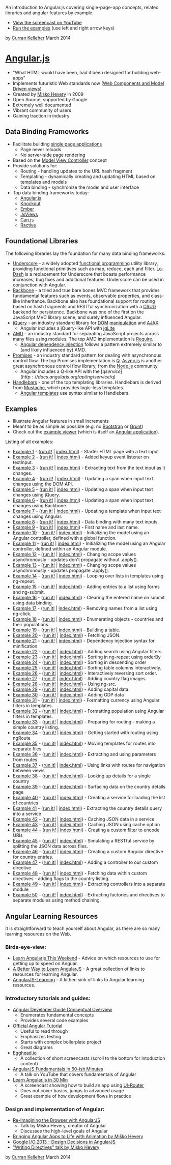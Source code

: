 An introduction to Angular.js covering single-page-app concepts, related libraries and angular features by example. 

 * [View the screencast on YouTube](https://www.youtube.com/watch?v=TRrL5j3MIvo&feature=youtu.be)
 * [Run the examples](http://curran.github.io/screencasts/introToAngular/exampleViewer) (use left and right arrow keys)

by [Curran Kelleher](https://github.com/curran/portfolio) March 2014

# [Angular.js](http://angularjs.org/)

  * "What HTML would have been, had it been designed for building web-apps"
  * Implements futuristic Web standards now ([Web Components and Model Driven views](http://www.confreaks.com/videos/2204-fronteersconf2011-web-components-and-model-driven-views))
  * Created by [Misko Hevery](https://www.youtube.com/results?search_query=misko%20hevery%20angularjs&sm=3) in 2009
  * Open Source, supported by Google
  * Extremely well documented
  * Vibrant community of users
  * Gaining traction in industry

## Data Binding Frameworks

 * Facilitate building [single page applications](http://en.wikipedia.org/wiki/Single-page_application)
   * Page never reloads
   * No server-side page rendering
 * Based on the [Model View Controller](http://en.wikipedia.org/wiki/Model%E2%80%93view%E2%80%93controller) concept
 * Provide solutions for:
   * Routing - handling updates to the URL hash fragment
   * Templating - dynamically creating and updating HTML based on templates and models
   * Data binding - synchronize the model and user interface
 * Top data binding frameworks today:
   * [Angular.js](http://angularjs.org/)
   * [Knockout](http://knockoutjs.com/)
   * [Ember](http://emberjs.com/)
   * [JsViews](http://www.jsviews.com/#jsviews)
   * [Can.js](http://canjs.com/)
   * [Ractive](http://www.ractivejs.org/)

## Foundational Libraries

The following libraries lay the foundation for many data binding frameworks:

 * [Underscore](http://underscorejs.org/) - a widely adopted [functional programming](http://en.wikipedia.org/wiki/Functional_programming) utility library, providing functional primitives such as map, reduce, each and filter. [Lo-Dash](http://lodash.com/) is a replacement for Underscore that boasts performance increases, bug fixes and additional features. Underscore can be used in conjunction with Angular.
 * [Backbone](http://backbonejs.org/) - a tried and true bare bones MVC framework that provides fundamental features such as events, observable properties, and class-like inheritance. Backbone also has foundational support for routing based on hash fragments and RESTful synchronization with a [CRUD](http://en.wikipedia.org/wiki/Create,_read,_update_and_delete) backend for persistence. Backbone was one of the first on the JavaScript MVC library scene, and surely influenced Angular.
 * [jQuery](http://jquery.com/) - an industry standard library for [DOM](http://en.wikipedia.org/wiki/Document_Object_Model) [manipulation](https://api.jquery.com/category/manipulation/) and [AJAX](http://en.wikipedia.org/wiki/Ajax_(programming)).
   * Angular includes a jQuery-like API with [jqLite](http://docs.angularjs.org/api/ng/function/angular.element)
 * [AMD](https://github.com/amdjs/amdjs-api/wiki/AMD) - an industry standard for separating JavaScript projects across many files using modules. The top AMD implementation is [Require](http://requirejs.org/).
   * [Angular dependency injection](http://docs.angularjs.org/guide/di) follows a pattern extremely similar to (and likely influenced by) AMD.
 * [Promises](http://howtonode.org/promises) - an industry standard pattern for dealing with asynchronous control flow. The top Promises implementation is [Q](https://github.com/kriskowal/q). [Async.js](https://github.com/caolan/async) is another great asynchronous control flow library, from the [Node.js](http://nodejs.org/) community.
   * Angular includes a Q-like API with the [$q service](http://docs.angularjs.org/api/ng/service/$q)
 * [Handlebars](http://handlebarsjs.com/) - one of the top templating libraries. Handlebars is derived from [Mustache](http://mustache.github.io/), which provides logic-less templates.
   * [Angular templates](http://docs.angularjs.org/guide/templates) use syntax similar to Handlebars.

## Examples

 * Illustrate Angular features in small increments
 * Meant to be as simple as possible (e.g. no [Bootstrap](http://getbootstrap.com/) or [Grunt](http://gruntjs.com/))
 * Check out the [example viewer](http://curran.github.io/screencasts/introToAngular/exampleViewer) (which is itself an [Angular application](https://github.com/curran/screencasts/tree/gh-pages/introToAngular/exampleViewer)).

Listing of all examples:

 * [Example 1](https://github.com/curran/screencasts/tree/gh-pages/introToAngular/examples/snapshots/snapshot01) - ([run it!](http://curran.github.io/screencasts/introToAngular/examples/snapshots/snapshot01) | [index.html](https://github.com/curran/screencasts/tree/gh-pages/introToAngular/examples/snapshots/snapshot01/index.html)) - Starter HTML page with a text input
 * [Example 2](https://github.com/curran/screencasts/tree/gh-pages/introToAngular/examples/snapshots/snapshot02) - ([run it!](http://curran.github.io/screencasts/introToAngular/examples/snapshots/snapshot02) | [index.html](https://github.com/curran/screencasts/tree/gh-pages/introToAngular/examples/snapshots/snapshot02/index.html)) - Added keyup event listener on textInput.
 * [Example 3](https://github.com/curran/screencasts/tree/gh-pages/introToAngular/examples/snapshots/snapshot03) - ([run it!](http://curran.github.io/screencasts/introToAngular/examples/snapshots/snapshot03) | [index.html](https://github.com/curran/screencasts/tree/gh-pages/introToAngular/examples/snapshots/snapshot03/index.html)) - Extracting text from the text input as it changes.
 * [Example 4](https://github.com/curran/screencasts/tree/gh-pages/introToAngular/examples/snapshots/snapshot04) - ([run it!](http://curran.github.io/screencasts/introToAngular/examples/snapshots/snapshot04) | [index.html](https://github.com/curran/screencasts/tree/gh-pages/introToAngular/examples/snapshots/snapshot04/index.html)) - Updating a span when input text changes using the DOM API.
 * [Example 5](https://github.com/curran/screencasts/tree/gh-pages/introToAngular/examples/snapshots/snapshot05) - ([run it!](http://curran.github.io/screencasts/introToAngular/examples/snapshots/snapshot05) | [index.html](https://github.com/curran/screencasts/tree/gh-pages/introToAngular/examples/snapshots/snapshot05/index.html)) - Updating a span when input text changes using jQuery.
 * [Example 6](https://github.com/curran/screencasts/tree/gh-pages/introToAngular/examples/snapshots/snapshot06) - ([run it!](http://curran.github.io/screencasts/introToAngular/examples/snapshots/snapshot06) | [index.html](https://github.com/curran/screencasts/tree/gh-pages/introToAngular/examples/snapshots/snapshot06/index.html)) - Updating a span when input text changes using Backbone.
 * [Example 7](https://github.com/curran/screencasts/tree/gh-pages/introToAngular/examples/snapshots/snapshot07) - ([run it!](http://curran.github.io/screencasts/introToAngular/examples/snapshots/snapshot07) | [index.html](https://github.com/curran/screencasts/tree/gh-pages/introToAngular/examples/snapshots/snapshot07/index.html)) - Updating a template when input text changes using Angular.
 * [Example 8](https://github.com/curran/screencasts/tree/gh-pages/introToAngular/examples/snapshots/snapshot08) - ([run it!](http://curran.github.io/screencasts/introToAngular/examples/snapshots/snapshot08) | [index.html](https://github.com/curran/screencasts/tree/gh-pages/introToAngular/examples/snapshots/snapshot08/index.html)) - Data binding with many text inputs.
 * [Example 9](https://github.com/curran/screencasts/tree/gh-pages/introToAngular/examples/snapshots/snapshot09) - ([run it!](http://curran.github.io/screencasts/introToAngular/examples/snapshots/snapshot09) | [index.html](https://github.com/curran/screencasts/tree/gh-pages/introToAngular/examples/snapshots/snapshot09/index.html)) - First name and last name.
 * [Example 10](https://github.com/curran/screencasts/tree/gh-pages/introToAngular/examples/snapshots/snapshot10) - ([run it!](http://curran.github.io/screencasts/introToAngular/examples/snapshots/snapshot10) | [index.html](https://github.com/curran/screencasts/tree/gh-pages/introToAngular/examples/snapshots/snapshot10/index.html)) - Initializing the model using an Angular controller, defined with a global function.
 * [Example 11](https://github.com/curran/screencasts/tree/gh-pages/introToAngular/examples/snapshots/snapshot11) - ([run it!](http://curran.github.io/screencasts/introToAngular/examples/snapshots/snapshot11) | [index.html](https://github.com/curran/screencasts/tree/gh-pages/introToAngular/examples/snapshots/snapshot11/index.html)) - Initializing the model using an Angular controller, defined within an Angular module.
 * [Example 12](https://github.com/curran/screencasts/tree/gh-pages/introToAngular/examples/snapshots/snapshot12) - ([run it!](http://curran.github.io/screencasts/introToAngular/examples/snapshots/snapshot12) | [index.html](https://github.com/curran/screencasts/tree/gh-pages/introToAngular/examples/snapshots/snapshot12/index.html)) - Changing scope values asynchronously - updates don't propagate without .apply().
 * [Example 13](https://github.com/curran/screencasts/tree/gh-pages/introToAngular/examples/snapshots/snapshot13) - ([run it!](http://curran.github.io/screencasts/introToAngular/examples/snapshots/snapshot13) | [index.html](https://github.com/curran/screencasts/tree/gh-pages/introToAngular/examples/snapshots/snapshot13/index.html)) - Changing scope values asynchronously - updates propagate .apply().
 * [Example 14](https://github.com/curran/screencasts/tree/gh-pages/introToAngular/examples/snapshots/snapshot14) - ([run it!](http://curran.github.io/screencasts/introToAngular/examples/snapshots/snapshot14) | [index.html](https://github.com/curran/screencasts/tree/gh-pages/introToAngular/examples/snapshots/snapshot14/index.html)) - Looping over lists in templates using ng-repeat.
 * [Example 15](https://github.com/curran/screencasts/tree/gh-pages/introToAngular/examples/snapshots/snapshot15) - ([run it!](http://curran.github.io/screencasts/introToAngular/examples/snapshots/snapshot15) | [index.html](https://github.com/curran/screencasts/tree/gh-pages/introToAngular/examples/snapshots/snapshot15/index.html)) - Adding entries to a list using forms and ng-submit.
 * [Example 16](https://github.com/curran/screencasts/tree/gh-pages/introToAngular/examples/snapshots/snapshot16) - ([run it!](http://curran.github.io/screencasts/introToAngular/examples/snapshots/snapshot16) | [index.html](https://github.com/curran/screencasts/tree/gh-pages/introToAngular/examples/snapshots/snapshot16/index.html)) - Clearing the entered name on submit using data binding.
 * [Example 17](https://github.com/curran/screencasts/tree/gh-pages/introToAngular/examples/snapshots/snapshot17) - ([run it!](http://curran.github.io/screencasts/introToAngular/examples/snapshots/snapshot17) | [index.html](https://github.com/curran/screencasts/tree/gh-pages/introToAngular/examples/snapshots/snapshot17/index.html)) - Removing names from a list using ng-click.
 * [Example 18](https://github.com/curran/screencasts/tree/gh-pages/introToAngular/examples/snapshots/snapshot18) - ([run it!](http://curran.github.io/screencasts/introToAngular/examples/snapshots/snapshot18) | [index.html](https://github.com/curran/screencasts/tree/gh-pages/introToAngular/examples/snapshots/snapshot18/index.html)) - Enumerating objects - countries and their populations.
 * [Example 19](https://github.com/curran/screencasts/tree/gh-pages/introToAngular/examples/snapshots/snapshot19) - ([run it!](http://curran.github.io/screencasts/introToAngular/examples/snapshots/snapshot19) | [index.html](https://github.com/curran/screencasts/tree/gh-pages/introToAngular/examples/snapshots/snapshot19/index.html)) - Building a table.
 * [Example 20](https://github.com/curran/screencasts/tree/gh-pages/introToAngular/examples/snapshots/snapshot20) - ([run it!](http://curran.github.io/screencasts/introToAngular/examples/snapshots/snapshot20) | [index.html](https://github.com/curran/screencasts/tree/gh-pages/introToAngular/examples/snapshots/snapshot20/index.html)) - Fetching JSON.
 * [Example 21](https://github.com/curran/screencasts/tree/gh-pages/introToAngular/examples/snapshots/snapshot21) - ([run it!](http://curran.github.io/screencasts/introToAngular/examples/snapshots/snapshot21) | [index.html](https://github.com/curran/screencasts/tree/gh-pages/introToAngular/examples/snapshots/snapshot21/index.html)) - Dependency injection syntax for minification.
 * [Example 22](https://github.com/curran/screencasts/tree/gh-pages/introToAngular/examples/snapshots/snapshot22) - ([run it!](http://curran.github.io/screencasts/introToAngular/examples/snapshots/snapshot22) | [index.html](https://github.com/curran/screencasts/tree/gh-pages/introToAngular/examples/snapshots/snapshot22/index.html)) - Adding search using Angular filters.
 * [Example 23](https://github.com/curran/screencasts/tree/gh-pages/introToAngular/examples/snapshots/snapshot23) - ([run it!](http://curran.github.io/screencasts/introToAngular/examples/snapshots/snapshot23) | [index.html](https://github.com/curran/screencasts/tree/gh-pages/introToAngular/examples/snapshots/snapshot23/index.html)) - Sorting in ng-repeat using orderBy
 * [Example 24](https://github.com/curran/screencasts/tree/gh-pages/introToAngular/examples/snapshots/snapshot24) - ([run it!](http://curran.github.io/screencasts/introToAngular/examples/snapshots/snapshot24) | [index.html](https://github.com/curran/screencasts/tree/gh-pages/introToAngular/examples/snapshots/snapshot24/index.html)) - Sorting in descending order
 * [Example 25](https://github.com/curran/screencasts/tree/gh-pages/introToAngular/examples/snapshots/snapshot25) - ([run it!](http://curran.github.io/screencasts/introToAngular/examples/snapshots/snapshot25) | [index.html](https://github.com/curran/screencasts/tree/gh-pages/introToAngular/examples/snapshots/snapshot25/index.html)) - Sorting table columns interactively.
 * [Example 26](https://github.com/curran/screencasts/tree/gh-pages/introToAngular/examples/snapshots/snapshot26) - ([run it!](http://curran.github.io/screencasts/introToAngular/examples/snapshots/snapshot26) | [index.html](https://github.com/curran/screencasts/tree/gh-pages/introToAngular/examples/snapshots/snapshot26/index.html)) - Interactively reversing sort order.
 * [Example 27](https://github.com/curran/screencasts/tree/gh-pages/introToAngular/examples/snapshots/snapshot27) - ([run it!](http://curran.github.io/screencasts/introToAngular/examples/snapshots/snapshot27) | [index.html](https://github.com/curran/screencasts/tree/gh-pages/introToAngular/examples/snapshots/snapshot27/index.html)) - Adding country flag images.
 * [Example 28](https://github.com/curran/screencasts/tree/gh-pages/introToAngular/examples/snapshots/snapshot28) - ([run it!](http://curran.github.io/screencasts/introToAngular/examples/snapshots/snapshot28) | [index.html](https://github.com/curran/screencasts/tree/gh-pages/introToAngular/examples/snapshots/snapshot28/index.html)) - Using ng-src.
 * [Example 29](https://github.com/curran/screencasts/tree/gh-pages/introToAngular/examples/snapshots/snapshot29) - ([run it!](http://curran.github.io/screencasts/introToAngular/examples/snapshots/snapshot29) | [index.html](https://github.com/curran/screencasts/tree/gh-pages/introToAngular/examples/snapshots/snapshot29/index.html)) - Adding capital data.
 * [Example 30](https://github.com/curran/screencasts/tree/gh-pages/introToAngular/examples/snapshots/snapshot30) - ([run it!](http://curran.github.io/screencasts/introToAngular/examples/snapshots/snapshot30) | [index.html](https://github.com/curran/screencasts/tree/gh-pages/introToAngular/examples/snapshots/snapshot30/index.html)) - Adding GDP data
 * [Example 31](https://github.com/curran/screencasts/tree/gh-pages/introToAngular/examples/snapshots/snapshot31) - ([run it!](http://curran.github.io/screencasts/introToAngular/examples/snapshots/snapshot31) | [index.html](https://github.com/curran/screencasts/tree/gh-pages/introToAngular/examples/snapshots/snapshot31/index.html)) - Formatting currency using Angular filters in templates.
 * [Example 32](https://github.com/curran/screencasts/tree/gh-pages/introToAngular/examples/snapshots/snapshot32) - ([run it!](http://curran.github.io/screencasts/introToAngular/examples/snapshots/snapshot32) | [index.html](https://github.com/curran/screencasts/tree/gh-pages/introToAngular/examples/snapshots/snapshot32/index.html)) - Formatting population using Angular filters in templates.
 * [Example 33](https://github.com/curran/screencasts/tree/gh-pages/introToAngular/examples/snapshots/snapshot33) - ([run it!](http://curran.github.io/screencasts/introToAngular/examples/snapshots/snapshot33) | [index.html](https://github.com/curran/screencasts/tree/gh-pages/introToAngular/examples/snapshots/snapshot33/index.html)) - Preparing for routing - making a simple country listing.
 * [Example 34](https://github.com/curran/screencasts/tree/gh-pages/introToAngular/examples/snapshots/snapshot34) - ([run it!](http://curran.github.io/screencasts/introToAngular/examples/snapshots/snapshot34) | [index.html](https://github.com/curran/screencasts/tree/gh-pages/introToAngular/examples/snapshots/snapshot34/index.html)) - Getting started with routing using ngRoute
 * [Example 35](https://github.com/curran/screencasts/tree/gh-pages/introToAngular/examples/snapshots/snapshot35) - ([run it!](http://curran.github.io/screencasts/introToAngular/examples/snapshots/snapshot35) | [index.html](https://github.com/curran/screencasts/tree/gh-pages/introToAngular/examples/snapshots/snapshot35/index.html)) - Moving templates for routes into separate files
 * [Example 36](https://github.com/curran/screencasts/tree/gh-pages/introToAngular/examples/snapshots/snapshot36) - ([run it!](http://curran.github.io/screencasts/introToAngular/examples/snapshots/snapshot36) | [index.html](https://github.com/curran/screencasts/tree/gh-pages/introToAngular/examples/snapshots/snapshot36/index.html)) - Extracting and using parameters from routes
 * [Example 37](https://github.com/curran/screencasts/tree/gh-pages/introToAngular/examples/snapshots/snapshot37) - ([run it!](http://curran.github.io/screencasts/introToAngular/examples/snapshots/snapshot37) | [index.html](https://github.com/curran/screencasts/tree/gh-pages/introToAngular/examples/snapshots/snapshot37/index.html)) - Using links with routes for navigation between views
 * [Example 38](https://github.com/curran/screencasts/tree/gh-pages/introToAngular/examples/snapshots/snapshot38) - ([run it!](http://curran.github.io/screencasts/introToAngular/examples/snapshots/snapshot38) | [index.html](https://github.com/curran/screencasts/tree/gh-pages/introToAngular/examples/snapshots/snapshot38/index.html)) - Looking up details for a single country
 * [Example 39](https://github.com/curran/screencasts/tree/gh-pages/introToAngular/examples/snapshots/snapshot39) - ([run it!](http://curran.github.io/screencasts/introToAngular/examples/snapshots/snapshot39) | [index.html](https://github.com/curran/screencasts/tree/gh-pages/introToAngular/examples/snapshots/snapshot39/index.html)) - Surfacing data on the country details page
 * [Example 40](https://github.com/curran/screencasts/tree/gh-pages/introToAngular/examples/snapshots/snapshot40) - ([run it!](http://curran.github.io/screencasts/introToAngular/examples/snapshots/snapshot40) | [index.html](https://github.com/curran/screencasts/tree/gh-pages/introToAngular/examples/snapshots/snapshot40/index.html)) - Creating a service for loading the list of countries
 * [Example 41](https://github.com/curran/screencasts/tree/gh-pages/introToAngular/examples/snapshots/snapshot41) - ([run it!](http://curran.github.io/screencasts/introToAngular/examples/snapshots/snapshot41) | [index.html](https://github.com/curran/screencasts/tree/gh-pages/introToAngular/examples/snapshots/snapshot41/index.html)) - Extracting the country details query into a service
 * [Example 42](https://github.com/curran/screencasts/tree/gh-pages/introToAngular/examples/snapshots/snapshot42) - ([run it!](http://curran.github.io/screencasts/introToAngular/examples/snapshots/snapshot42) | [index.html](https://github.com/curran/screencasts/tree/gh-pages/introToAngular/examples/snapshots/snapshot42/index.html)) - Caching JSON data in a service.
 * [Example 43](https://github.com/curran/screencasts/tree/gh-pages/introToAngular/examples/snapshots/snapshot43) - ([run it!](http://curran.github.io/screencasts/introToAngular/examples/snapshots/snapshot43) | [index.html](https://github.com/curran/screencasts/tree/gh-pages/introToAngular/examples/snapshots/snapshot43/index.html)) - Caching JSON using cache option
 * [Example 44](https://github.com/curran/screencasts/tree/gh-pages/introToAngular/examples/snapshots/snapshot44) - ([run it!](http://curran.github.io/screencasts/introToAngular/examples/snapshots/snapshot44) | [index.html](https://github.com/curran/screencasts/tree/gh-pages/introToAngular/examples/snapshots/snapshot44/index.html)) - Creating a custom filter to encode URIs
 * [Example 45](https://github.com/curran/screencasts/tree/gh-pages/introToAngular/examples/snapshots/snapshot45) - ([run it!](http://curran.github.io/screencasts/introToAngular/examples/snapshots/snapshot45) | [index.html](https://github.com/curran/screencasts/tree/gh-pages/introToAngular/examples/snapshots/snapshot45/index.html)) - Simulating a RESTful service by splitting the JSON data across files.
 * [Example 46](https://github.com/curran/screencasts/tree/gh-pages/introToAngular/examples/snapshots/snapshot46) - ([run it!](http://curran.github.io/screencasts/introToAngular/examples/snapshots/snapshot46) | [index.html](https://github.com/curran/screencasts/tree/gh-pages/introToAngular/examples/snapshots/snapshot46/index.html)) - Creating a custom Angular directive for country entries.
 * [Example 47](https://github.com/curran/screencasts/tree/gh-pages/introToAngular/examples/snapshots/snapshot47) - ([run it!](http://curran.github.io/screencasts/introToAngular/examples/snapshots/snapshot47) | [index.html](https://github.com/curran/screencasts/tree/gh-pages/introToAngular/examples/snapshots/snapshot47/index.html)) - Adding a controller to our custom directive
 * [Example 48](https://github.com/curran/screencasts/tree/gh-pages/introToAngular/examples/snapshots/snapshot48) - ([run it!](http://curran.github.io/screencasts/introToAngular/examples/snapshots/snapshot48) | [index.html](https://github.com/curran/screencasts/tree/gh-pages/introToAngular/examples/snapshots/snapshot48/index.html)) - Fetching data within custom directives - adding flags to the country listing.
 * [Example 49](https://github.com/curran/screencasts/tree/gh-pages/introToAngular/examples/snapshots/snapshot49) - ([run it!](http://curran.github.io/screencasts/introToAngular/examples/snapshots/snapshot49) | [index.html](https://github.com/curran/screencasts/tree/gh-pages/introToAngular/examples/snapshots/snapshot49/index.html)) - Extracting controllers into a separate module
 * [Example 50](https://github.com/curran/screencasts/tree/gh-pages/introToAngular/examples/snapshots/snapshot50) - ([run it!](http://curran.github.io/screencasts/introToAngular/examples/snapshots/snapshot50) | [index.html](https://github.com/curran/screencasts/tree/gh-pages/introToAngular/examples/snapshots/snapshot50/index.html)) - Extracting factories and directives to separate modules using method chaining.

## Angular Learning Resources

It is straightforward to teach yourself about Angular, as there are so many learning resources on the Web.

### Birds-eye-view:

 * [Learn Angularjs This Weekend](http://joelhooks.com/blog/2013/08/03/learn-angularjs-in-a-weekend/) - Advice on which resources to use for getting up to speed on Anguar.
 * [A Better Way to Learn AngularJS](http://www.thinkster.io/angularjs/GtaQ0oMGIl/a-better-way-to-learn-angularjs) - A great collection of links to resources for learning Angular.
 * [AngularJS-Learning](https://github.com/jmcunningham/AngularJS-Learning) - A kithen sink of links to Angular learning resources.

### Introductory tutorials and guides:

 * [Angular Developer Guide Conceptual Overview](http://docs.angularjs.org/guide/concepts)
   * Enumerates fundamental concepts
   * Provides several code examples
 * [Official Angular Tutorial](http://docs.angularjs.org/tutorial)
   * Useful to read through
   * Emphasizes testing
   * Starts with complex boilerplate project
   * Great diagrams
 * [Egghead.io](https://egghead.io/tags/AngularJS)
   * A collection of short screencasts (scroll to the bottom for intoduction content)
 * [AngularJS Fundamentals In 60-ish Minutes](https://www.youtube.com/watch?v=i9MHigUZKEM)
   * A talk on YouTube that covers fundamentals of Angular
 * [Learn Angular.js in 30 Min](https://www.youtube.com/watch?v=QETUuZ27N0w)
   * A screencast showing how to build an app using [UI-Router](https://github.com/angular-ui/ui-router)
   * Does not cover basics, jumps to advanced usage
   * Great example of how development flows in practice

### Design and implementation of Angular:

 * [Re-Imagining the Browser with AngularJS](https://www.youtube.com/watch?v=ersEb9vTX3Y)
   * Talk by Miško Hevery, creator of Angular
   * Discusses the high-level goals of Angular
 * [Bringing Angular Apps to Life with Animation by Miško Hevery](https://www.youtube.com/watch?v=cF_JsA9KsDM)
 * [Google I/O 2013 - Design Decisions in AngularJS](https://www.youtube.com/watch?v=HCR7i5F5L8c)
 * ["Writing Directives" talk by Misko Hevery](https://www.youtube.com/watch?v=WqmeI5fZcho&sns=em)

by [Curran Kelleher](https://github.com/curran/portfolio) March 2014
